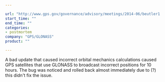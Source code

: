 ```yaml
---

url: "http://www.gps.gov/governance/advisory/meetings/2014-06/beutler1.pdf"
start_time: ""
end_time: ""
categories:
- postmortem
company: "GPS/GLONASS"
product: ""

---
```


A bad update that caused incorrect orbital mechanics calculations caused GPS satellites that use GLONASS to broadcast incorrect positions for 10 hours. The bug was noticed and rolled back almost immediately due to (?) this didn't fix the issue.
